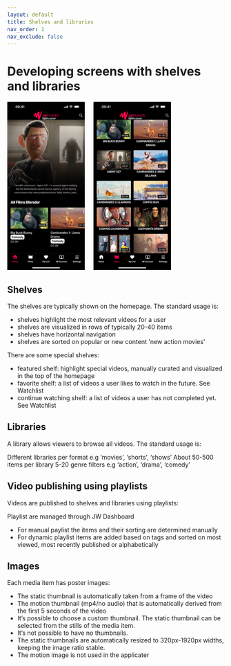 ```yaml
---
layout: default
title: Shelves and libraries
nav_order: 1
nav_exclude: false
---
```


# Developing screens with shelves and libraries 

 <img src="./img/shelves.png" width="180">&nbsp;&nbsp;&nbsp;&nbsp;&nbsp;<img src="./img/library.png" width="180" >
 
## Shelves
The shelves are typically shown on the homepage. The standard usage is:
- shelves highlight the most relevant videos for a user
- shelves are visualized in rows of typically 20-40 items
- shelves have horizontal navigation
- shelves are sorted on popular or new content 'new action movies'

There are some special shelves:
- featured shelf: highlight special videos, manually curated and visualized in the top of the homepage
- favorite shelf: a list of videos a user likes to watch in the future. See Watchlist
- continue watching shelf: a list of videos a user has not completed yet. See Watchlist

## Libraries
A library allows viewers to browse all videos. The standard usage is:

Different libraries per format e.g ‘movies’, ‘shorts’, ‘shows’
About 50-500 items per library
5-20 genre filters e.g ‘action’, ‘drama’, ‘comedy’

## Video publishing using playlists
Videos are published to shelves and libraries using playlists:

Playlist are managed through JW Dashboard
- For manual paylist the items and their sorting are determined manually
- For dynamic playlist items are added based on tags and sorted on most viewed, most recently published or alphabetically

## Images
Each media item has poster images:
- The static thumbnail is automatically taken from a frame of the video
- The motion thumbnail (mp4/no audio) that is automatically derived from the first 5 seconds of the video
- It’s possible to choose a custom thumbnail. The static thumbnail can be selected from the stills of the media item.
- It’s not possible to have no thumbnails.
- The static thumbnails are automatically resized to 320px-1920px widths, keeping the image ratio stable.
- The motion image is not used in the applicater
